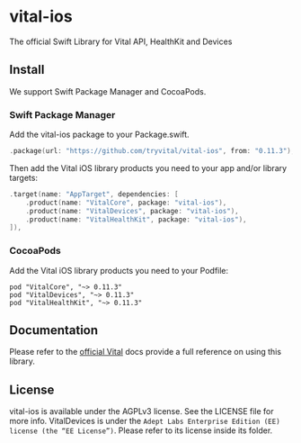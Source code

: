 # vital-ios

The official Swift Library for Vital API, HealthKit and Devices

## Install

We support Swift Package Manager and CocoaPods.

### Swift Package Manager

Add the vital-ios package to your Package.swift.

```swift
.package(url: "https://github.com/tryvital/vital-ios", from: "0.11.3"),
```

Then add the Vital iOS library products you need to your app and/or library targets:

```swift
.target(name: "AppTarget", dependencies: [
    .product(name: "VitalCore", package: "vital-ios"),
    .product(name: "VitalDevices", package: "vital-ios"),
    .product(name: "VitalHealthKit", package: "vital-ios"),
]),
```

### CocoaPods

Add the Vital iOS library products you need to your Podfile:

```
pod "VitalCore", "~> 0.11.3"
pod "VitalDevices", "~> 0.11.3"
pod "VitalHealthKit", "~> 0.11.3"
```

## Documentation

Please refer to the [official Vital](https://docs.tryvital.io/wearables/sdks/iOS) docs provide a full reference on using this library.

## License

vital-ios is available under the AGPLv3 license. See the LICENSE file for more info. VitalDevices is under the `Adept Labs Enterprise Edition (EE) license (the “EE License”)`. Please refer to its license inside its folder.
